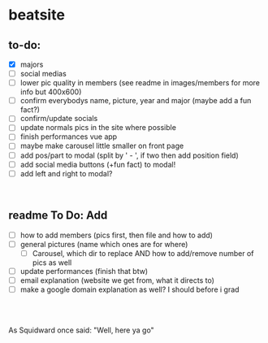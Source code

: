 # beatsite
## to-do:
- [X] majors
- [ ] social medias
- [ ] lower pic quality in members (see readme in images/members for more info but 400x600)
- [ ] confirm everybodys name, picture, year and major (maybe add a fun fact?)
- [ ] confirm/update socials
- [ ] update normals pics in the site where possible
- [ ] finish performances vue app
- [ ] maybe make carousel little smaller on front page
- [ ] add pos/part to modal (split by ' - ', if two then add position field)
- [ ] add social media buttons (+fun fact) to modal!
- [ ] add left and right to modal?

<br>

## readme To Do: Add 
- [ ] how to add members (pics first, then file and how to add)
- [ ] general pictures (name which ones are for where)
    - [ ] Carousel, which dir to replace AND how to add/remove number of pics as well 
- [ ] update performances (finish that btw)
- [ ] email explanation (website we get from, what it directs to)
- [ ] make a google domain explanation as well? I should before i grad 

<br><br>

 As Squidward once said: "Well, here ya go"
